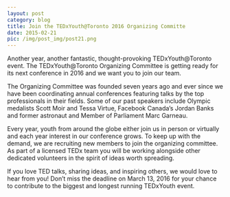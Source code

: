 ```yaml
---
layout: post
category: blog
title: Join the TEDxYouth@Toronto 2016 Organizing Committe
date: 2015-02-21
pic: /img/post_img/post21.png
---
```


Another year, another fantastic, thought-provoking TEDxYouth@Toronto event. The TEDxYouth@Toronto Organizing Committee is getting ready for its next conference in 2016 and we want you to join our team.

The Organizing Committee was founded seven years ago and ever since we have been coordinating annual conferences featuring talks by the top professionals in their fields. Some of our past speakers include Olympic medalists Scott Moir and Tessa Virtue, Facebook Canada’s Jordan Banks and former astronaut and Member of Parliament Marc Garneau.

Every year, youth from around the globe either join us in person or virtually and each year interest in our conference grows. To keep up with the demand, we are recruiting new members to join the organizing committee. As part of a licensed TEDx team you will be working alongside other dedicated volunteers in the spirit of ideas worth spreading.

If you love TED talks, sharing ideas, and inspiring others, we would love to hear from you! Don’t miss the deadline on March 13, 2016 for your chance to contribute to the biggest and longest running TEDxYouth event.
